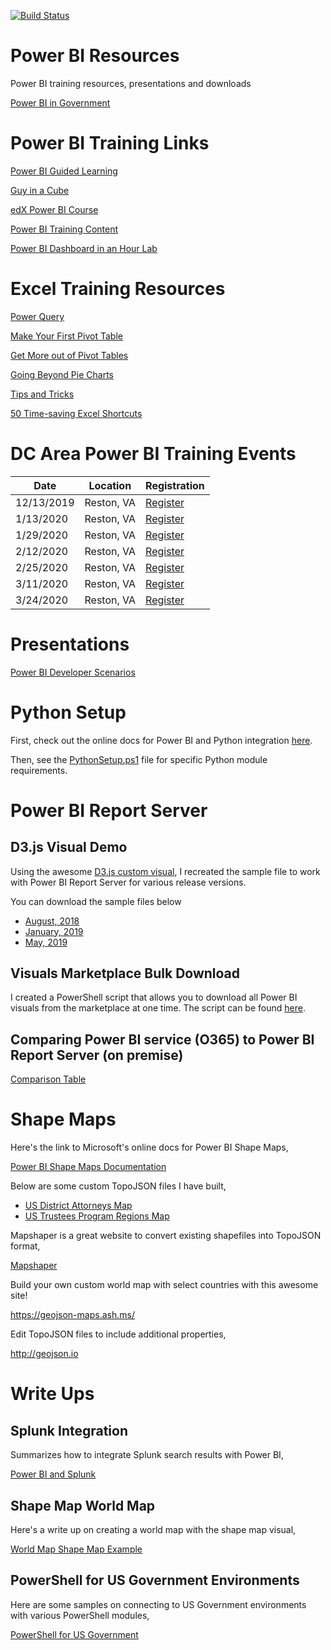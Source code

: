 [![Build Status](https://dev.azure.com/stevewi2019/stevewi/_apis/build/status/SteveWinward.PowerBI?branchName=master)](https://dev.azure.com/stevewi2019/stevewi/_build/latest?definitionId=1&branchName=master)

# Power BI Resources
Power BI training resources, presentations and downloads

[Power BI in Government](https://powergi.blog/)

# Power BI Training Links
[Power BI Guided Learning](https://docs.microsoft.com/en-us/power-bi/guided-learning/)

[Guy in a Cube](https://www.youtube.com/channel/UCFp1vaKzpfvoGai0vE5VJ0w)

[edX Power BI Course](https://www.edx.org/course/analyzing-and-visualizing-data-with-power-bi-0)

[Power BI Training Content](https://aka.ms/PBITraining)

[Power BI Dashboard in an Hour Lab](https://aka.ms/pbi-diah)

# Excel Training Resources
[Power Query](https://templates.office.com/en-us/power-query-tutorial-tm11414620)

[Make Your First Pivot Table](https://templates.office.com/en-us/pivottable-tutorial-tm16400647)

[Get More out of Pivot Tables](https://templates.office.com/en-us/get-more-out-of-pivottables-tm16410255)

[Going Beyond Pie Charts](https://templates.office.com/en-us/beyond-pie-charts-tutorial-tm45299826)

[Tips and Tricks](https://templates.office.com/en-us/tips-tricks-tm22725512)

[50 Time-saving Excel Shortcuts](https://templates.office.com/en-us/50-time-saving-excel-shortcuts-tm67670278)

# DC Area Power BI Training Events
|Date|Location|Registration|
|---|---|---|
|12/13/2019|Reston, VA|[Register](https://www.microsoftevents.com/profile/form/index.cfm?PKformID=0x79217850001&ch=x4)|
|1/13/2020|Reston, VA|[Register](https://www.microsoftevents.com/profile/form/index.cfm?PKformID=0x88481680001&ch=x4)|
|1/29/2020|Reston, VA|[Register](https://www.microsoftevents.com/profile/form/index.cfm?PKformID=0x88529560001&ch=x4)|
|2/12/2020|Reston, VA|[Register](https://www.microsoftevents.com/profile/form/index.cfm?PKformID=0x87163080001&ch=x4)|
|2/25/2020|Reston, VA|[Register](https://www.microsoftevents.com/profile/form/index.cfm?PKformID=0x88530890001&ch=x4)|
|3/11/2020|Reston, VA|[Register](https://www.microsoftevents.com/profile/form/index.cfm?PKformID=0x88488140001&ch=x4)|
|3/24/2020|Reston, VA|[Register](https://www.microsoftevents.com/profile/form/index.cfm?PKformID=0x88489470001&ch=x4)|


# Presentations
[Power BI Developer Scenarios](https://aka.ms/steve-pbi-dev)

# Python Setup
First, check out the online docs for Power BI and Python integration [here](https://docs.microsoft.com/en-us/power-bi/desktop-python-scripts).

Then, see the [PythonSetup.ps1](/Python/PythonSetup.ps1) file for specific Python module requirements.

# Power BI Report Server
## D3.js Visual Demo
Using the awesome [D3.js custom visual](https://appsource.microsoft.com/en-us/product/power-bi-visuals/WA104381354?tab=Overview), I recreated the sample file to work with Power BI Report Server for various release versions. 

You can download the sample files below

* [August, 2018](/Misc/d3js_report_server_aug_2018.pbix)
* [January, 2019](/Misc/d3js_report_server_jan_2019.pbix)
* [May, 2019](/Misc/d3js_report_server_may_2019.pbix)

## Visuals Marketplace Bulk Download
I created a PowerShell script that allows you to download all Power BI visuals from the marketplace at one time.  The script can be found [here](/Misc/VisualsBulkDownloadTool.ps1).

## Comparing Power BI service (O365) to Power BI Report Server (on premise)
[Comparison Table](https://docs.microsoft.com/en-us/power-bi/report-server/compare-report-server-service#features-of-power-bi-report-server-and-the-power-bi-service)

# Shape Maps
Here's the link to Microsoft's online docs for Power BI Shape Maps,

[Power BI Shape Maps Documentation](https://docs.microsoft.com/en-us/power-bi/visuals/desktop-shape-map)

Below are some custom TopoJSON files I have built,

* [US District Attorneys Map](/ShapeMaps/US_DistrictAttorneys_CONUS.json)
* [US Trustees Program Regions Map](/ShapeMaps/USTP_Regions_Map_CONUS.json)

Mapshaper is a great website to convert existing shapefiles into TopoJSON format,

[Mapshaper](https://mapshaper.org/)

Build your own custom world map with select countries with this awesome site!

https://geojson-maps.ash.ms/

Edit TopoJSON files to include additional properties,

http://geojson.io


# Write Ups
## Splunk Integration
Summarizes how to integrate Splunk search results with Power BI,

[Power BI and Splunk](/WriteUps/splunk.md)

## Shape Map World Map
Here's a write up on creating a world map with the shape map visual,

[World Map Shape Map Example](/WriteUps/world-map.md)

## PowerShell for US Government Environments
Here are some samples on connecting to US Government environments with various PowerShell modules,

[PowerShell for US Government](/WriteUps/powershell.md)

